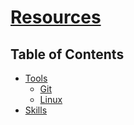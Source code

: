 # [Resources](https://github.com/ArnaudBru/resources)

## Table of Contents
- [Tools](#tools)
  - [Git](git/README.md)
  - [Linux](https://linuxjourney.com/)
- [Skills](#skills)


